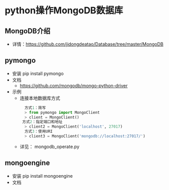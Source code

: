# python操作MongoDB数据库
## MongoDB介绍
- 详情：https://github.com/jidongdeatao/Database/tree/master/MongoDB
## pymongo
- 安装
pip install pymongo
- 文档
  * https://github.com/mongodb/mongo-python-driver
- 示例
  * 连接本地数据库方式
    ```python
      方式1：简写
      > from pymongo import MongoClient
      > client = MongoClient()
     方式2：指定端口和地址
      > client2 = MongoClient('localhost', 27017)
      方式3：使用URI
      > client3 = MongoClient('mongodb://localhost:27017/')
  * 详见： mongodb_operate.py
## mongoengine
- 安装
pip install mongoengine
- 文档

